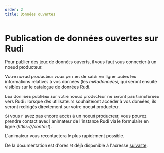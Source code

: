 ```yaml
---
order: 2
title: Données ouvertes
---
```


# Publication de données ouvertes sur Rudi
Pour publier des jeux de données ouverts, il vous faut vous connecter à un noeud producteur.

Votre noeud producteur vous permet de saisir en ligne toutes les informations relatives à vos données (les *métadonnées*), qui seront ensuite visibles sur le catalogue de données Rudi.

Les données publiées sur votre noeud producteur ne seront pas transférées vers Rudi : lorsque des utilisateurs souhaiteront accéder à vos données, ils seront redirigés directement sur votre noeud producteur.

Si vous n'avez pas encore accès à un noeud producteur, vous pouvez prendre contact avec l'animateur de l'instance Rudi via le formulaire en ligne (*https://<site-rudi>/contact*).

L'animateur vous recontactera le plus rapidement possible.

De la documentation est d'ores et déjà disponible à l'adresse [suivante](https://rudi.fr/yeswiki/?LeNoeudProducteurV23NouvellesFonctionnal).
